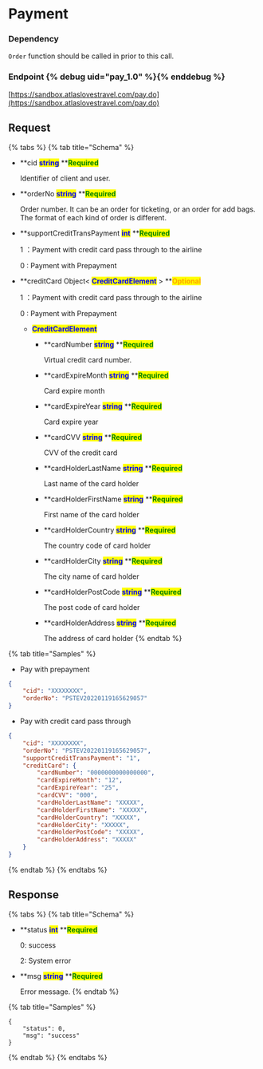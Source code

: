 # Payment

### Dependency

`Order` function should be called in prior to this call.

### Endpoint {% debug uid="pay_1.0" %}{% enddebug %}

[https://sandbox.atlaslovestravel.com/pay.do](https://sandbox.atlaslovestravel.com/pay.do)

## Request

{% tabs %}
{% tab title="Schema" %}
*   **cid **<mark style="color:blue;">**string**</mark>**  **<mark style="color:green;">**Required**</mark>

    Identifier of client and user.
*   **orderNo **<mark style="color:blue;">**string**</mark>**  **<mark style="color:green;">**Required**</mark>

    Order number. It can be an order for ticketing, or an order for add bags. The format of each kind of order is different.
*   **supportCreditTransPayment **<mark style="color:blue;">**int**</mark>**  **<mark style="color:green;">**Required**</mark>

    1 ：Payment with credit card pass through to the airline

    0 : Payment with Prepayment
*   **creditCard Object< **<mark style="color:blue;">**CreditCardElement**</mark>** > **<mark style="color:orange;">**Optional**</mark>

    1 ：Payment with credit card pass through to the airline

    0 : Payment with Prepayment

    * <mark style="color:blue;">**CreditCardElement**</mark>
      *   **cardNumber **<mark style="color:blue;">**string**</mark>**  **<mark style="color:green;">**Required**</mark>

          Virtual credit card number.
      *   **cardExpireMonth **<mark style="color:blue;">**string**</mark>**  **<mark style="color:green;">**Required**</mark>

          Card expire month
      *   **cardExpireYear **<mark style="color:blue;">**string**</mark>**  **<mark style="color:green;">**Required**</mark>

          Card expire year
      *   **cardCVV **<mark style="color:blue;">**string**</mark>**  **<mark style="color:green;">**Required**</mark>

          CVV of the credit card
      *   **cardHolderLastName **<mark style="color:blue;">**string**</mark>**  **<mark style="color:green;">**Required**</mark>

          Last name of the card holder
      *   **cardHolderFirstName **<mark style="color:blue;">**string**</mark>**  **<mark style="color:green;">**Required**</mark>

          First name of the card holder
      *   **cardHolderCountry **<mark style="color:blue;">**string**</mark>**  **<mark style="color:green;">**Required**</mark>

          The country code of card holder
      *   **cardHolderCity **<mark style="color:blue;">**string**</mark>**  **<mark style="color:green;">**Required**</mark>

          The city name of card holder
      *   **cardHolderPostCode **<mark style="color:blue;">**string**</mark>**  **<mark style="color:green;">**Required**</mark>

          The post code of card holder
      *   **cardHolderAddress **<mark style="color:blue;">**string**</mark>**  **<mark style="color:green;">**Required**</mark>

          The address of card holder
{% endtab %}

{% tab title="Samples" %}
* Pay with prepayment

```json
{
    "cid": "XXXXXXXX",
    "orderNo": "PSTEV20220119165629057"
}
```

* Pay with credit card pass through

```json
{
    "cid": "XXXXXXXX",
    "orderNo": "PSTEV20220119165629057",
    "supportCreditTransPayment": "1",
    "creditCard": {
        "cardNumber": "0000000000000000",
        "cardExpireMonth": "12",
        "cardExpireYear": "25",
        "cardCVV": "000",
        "cardHolderLastName": "XXXXX",
        "cardHolderFirstName": "XXXXX",
        "cardHolderCountry": "XXXXX",
        "cardHolderCity": "XXXXX",
        "cardHolderPostCode": "XXXXX",
        "cardHolderAddress": "XXXXX"
    }
}
```
{% endtab %}
{% endtabs %}

## Response

{% tabs %}
{% tab title="Schema" %}
*   **status **<mark style="color:blue;">**int**</mark>**  **<mark style="color:green;">**Required**</mark>

    0: success

    2: System error
*   **msg **<mark style="color:blue;">**string**</mark>**  **<mark style="color:green;">**Required**</mark>

    Error message.
{% endtab %}

{% tab title="Samples" %}
```
{
    "status": 0,
    "msg": "success"
}
```
{% endtab %}
{% endtabs %}
